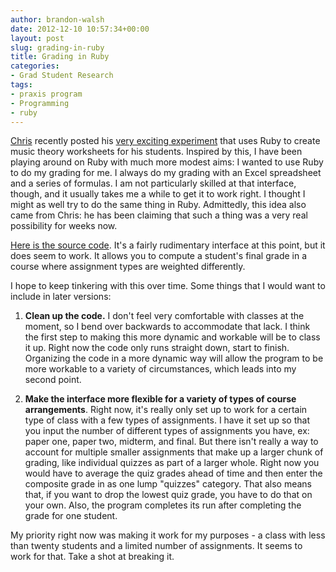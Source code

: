 ```yaml
---
author: brandon-walsh
date: 2012-12-10 10:57:34+00:00
layout: post
slug: grading-in-ruby
title: Grading in Ruby
categories:
- Grad Student Research
tags:
- praxis program
- Programming
- ruby
---
```


[Chris](http://www.scholarslab.org/people/chris-peck/) recently posted his [very exciting experiment](http://www.scholarslab.org/praxis-program/music-theory-in-ruby/) that uses Ruby to create music theory worksheets for his students. Inspired by this, I have been playing around on Ruby with much more modest aims: I wanted to use Ruby to do my grading for me. I always do my grading with an Excel spreadsheet and a series of formulas. I am not particularly skilled at that interface, though, and it usually takes me a while to get it to work right. I thought I might as well try to do the same thing in Ruby. Admittedly, this idea also came from Chris: he has been claiming that such a thing was a very real possibility for weeks now.

[Here is the source code](https://github.com/bmw9t/LRTHW/blob/master/other%20stuff/enwr_grading.rb). It's a fairly rudimentary interface at this point, but it does seem to work. It allows you to compute a student's final grade in a course where assignment types are weighted differently.

I hope to keep tinkering with this over time. Some things that I would want to include in later versions:

1) **Clean up the code.** I don't feel very comfortable with classes at the moment, so I bend over backwards to accommodate that lack. I think the first step to making this more dynamic and workable will be to class it up. Right now the code only runs straight down, start to finish. Organizing the code in a more dynamic way will allow the program to be more workable to a variety of circumstances, which leads into my second point.

2) **Make the interface more flexible for a variety of types of course arrangements**. Right now, it's really only set up to work for a certain type of class with a few types of assignments. I have it set up so that you input the number of different types of assignments you have, ex: paper one, paper two, midterm, and final. But there isn't really a way to account for multiple smaller assignments that make up a larger chunk of grading, like individual quizzes as part of a larger whole. Right now you would have to average the quiz grades ahead of time and then enter the composite grade in as one lump "quizzes" category. That also means that, if you want to drop the lowest quiz grade, you have to do that on your own. Also, the program completes its run after completing the grade for one student.

My priority right now was making it work for my purposes - a class with less than twenty students and a limited number of assignments. It seems to work for that. Take a shot at breaking it.
